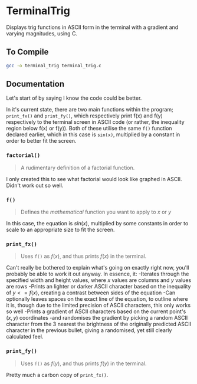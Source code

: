 # TerminalTrig
Displays trig functions in ASCII form in the terminal with a gradient and varying magnitudes, using C.

## To Compile

```sh
gcc -o terminal_trig terminal_trig.c
```

## Documentation

Let's start of by saying I know the code could be better.

In it's current state, there are two main functions within the program; `print_fx()` and `print_fy()`, which respectively print f(x) and f(y) respectively to the terminal screen in 
ASCII code (or rather, the inequality region below f(x) or f(y)). Both of these utilise the same `f()` function declared earlier, which in this case is `sin(x)`, multiplied by a 
constant in order to better fit the screen.

### `factorial()`

>A rudimentary definition of a factorial function.

I only created this to see what factorial would look like graphed in ASCII. Didn't work out so well.

### `f()`

> Defines the *mathematical* function you want to apply to $x$ or $y$

In this case, the equation is $sin(x)$, multiplied by some constants in order to scale to an appropriate size to fit the screen.

### `print_fx()`

> Uses `f()` as $f(x)$, and thus prints $f(x)$ in the terminal.

Can't really be bothered to explain what's going on exactly right now, you'll probably be able to work it out anyway. In essence, it:
-Iterates through the specified width and height values, where $x$ values are columns and $y$ values are rows
-Prints an lighter or darker ASCII character based on the inequality of $y<=f(x)$, creating a contrast between sides of the equation
-Can optionally leaves spaces on the exact line of the equation, to outline where it is, though due to the limited precision of ASCII characters, this only works so well
-Prints a gradient of ASCII characters based on the current point's $(x, y)$ coordinates
-and randomises the gradient by picking a random ASCII character from the 3 nearest the brightness of the originally predicted ASCII character in the previous bullet, giving a randomised, yet still clearly calculated feel.

### `print_fy()`

> Uses `f()` as $f(y)$, and thus prints $f(y)$ in the terminal.

Pretty much a carbon copy of `print_fx()`.
